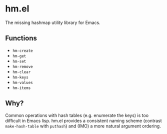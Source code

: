 # hm.el

The missing hashmap utility library for Emacs.

## Functions

* `hm-create`
* `hm-get`
* `hm-set`
* `hm-remove`
* `hm-clear`
* `hm-keys`
* `hm-values`
* `hm-items`

## Why?

Common operations with hash tables (e.g. enumerate the keys) is too
difficult in Emacs lisp. hm.el provides a consistent naming scheme
(contrast `make-hash-table` with `puthash`) and (IMO) a more natural
argument ordering.
